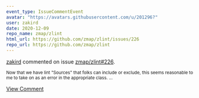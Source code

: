 ```yaml
---
event_type: IssueCommentEvent
avatar: "https://avatars.githubusercontent.com/u/201296?"
user: zakird
date: 2020-12-09
repo_name: zmap/zlint
html_url: https://github.com/zmap/zlint/issues/226
repo_url: https://github.com/zmap/zlint
---
```


<a href='https://github.com/zakird' target='_blank'>zakird</a> commented on issue <a href='https://github.com/zmap/zlint/issues/226' target='_blank'>zmap/zlint#226</a>.

<small>Now that we have lint "Sources" that folks can include or exclude, this seems reasonable to me to take on as an error in the appropriate class. ...</small>

<a href='https://github.com/zmap/zlint/issues/226' target='_blank'>View Comment</a>